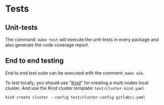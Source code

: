 # Tests

## Unit-tests

The command: ```make test``` will execute the unit-tests in every package and also generate the code coverage report.

## End to end testing

End to end test suite can be executed with the comment: ```make e2e```.

To test locally, you should use "[Kind](https://kind.sigs.k8s.io/)" for creating a multi nodes local cluster.
And use the Kind cluster template: `test/cluster-kind.yaml`

```console
kind create cluster --config test/cluster-config-gitlabci.yaml
```
